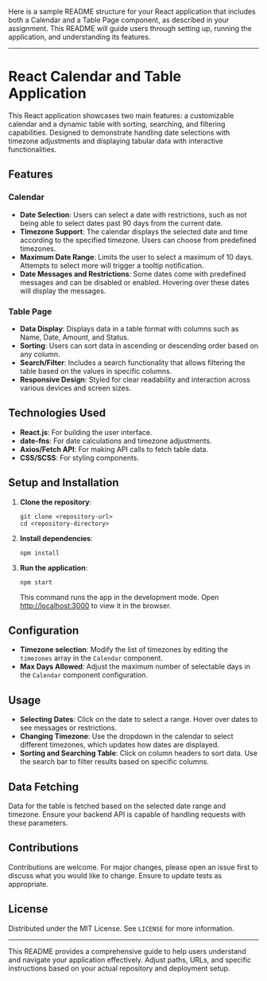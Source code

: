 Here is a sample README structure for your React application that includes both a Calendar and a Table Page component, as described in your assignment. This README will guide users through setting up, running the application, and understanding its features.

---

# React Calendar and Table Application

This React application showcases two main features: a customizable calendar and a dynamic table with sorting, searching, and filtering capabilities. Designed to demonstrate handling date selections with timezone adjustments and displaying tabular data with interactive functionalities.

## Features

### Calendar
- **Date Selection**: Users can select a date with restrictions, such as not being able to select dates past 90 days from the current date.
- **Timezone Support**: The calendar displays the selected date and time according to the specified timezone. Users can choose from predefined timezones.
- **Maximum Date Range**: Limits the user to select a maximum of 10 days. Attempts to select more will trigger a tooltip notification.
- **Date Messages and Restrictions**: Some dates come with predefined messages and can be disabled or enabled. Hovering over these dates will display the messages.

### Table Page
- **Data Display**: Displays data in a table format with columns such as Name, Date, Amount, and Status.
- **Sorting**: Users can sort data in ascending or descending order based on any column.
- **Search/Filter**: Includes a search functionality that allows filtering the table based on the values in specific columns.
- **Responsive Design**: Styled for clear readability and interaction across various devices and screen sizes.

## Technologies Used
- **React.js**: For building the user interface.
- **date-fns**: For date calculations and timezone adjustments.
- **Axios/Fetch API**: For making API calls to fetch table data.
- **CSS/SCSS**: For styling components.

## Setup and Installation
1. **Clone the repository**:
   ```
   git clone <repository-url>
   cd <repository-directory>
   ```

2. **Install dependencies**:
   ```
   npm install
   ```

3. **Run the application**:
   ```
   npm start
   ```
   This command runs the app in the development mode. Open [http://localhost:3000](http://localhost:3000) to view it in the browser.

## Configuration
- **Timezone selection**: Modify the list of timezones by editing the `timezones` array in the `Calendar` component.
- **Max Days Allowed**: Adjust the maximum number of selectable days in the `Calendar` component configuration.

## Usage
- **Selecting Dates**: Click on the date to select a range. Hover over dates to see messages or restrictions.
- **Changing Timezone**: Use the dropdown in the calendar to select different timezones, which updates how dates are displayed.
- **Sorting and Searching Table**: Click on column headers to sort data. Use the search bar to filter results based on specific columns.

## Data Fetching
Data for the table is fetched based on the selected date range and timezone. Ensure your backend API is capable of handling requests with these parameters.

## Contributions
Contributions are welcome. For major changes, please open an issue first to discuss what you would like to change. Ensure to update tests as appropriate.

## License
Distributed under the MIT License. See `LICENSE` for more information.

---

This README provides a comprehensive guide to help users understand and navigate your application effectively. Adjust paths, URLs, and specific instructions based on your actual repository and deployment setup.